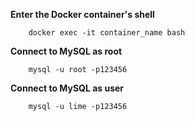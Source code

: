 **Enter the Docker container's shell**

```
    docker exec -it container_name bash
```

**Connect to MySQL as root**

```
    mysql -u root -p123456 
```

**Connect to MySQL as user**

```
    mysql -u lime -p123456
```